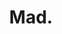 ---
title: "Mad."
draft: false
slug: "mad"
weight: "2"

thumbnail: [
	"illustrations/illustration_mad_01.jpg"
]

header: {
	h1: "Mad",
	titleimage: "illustrations/project-title_mad.png"
}

block_selected: {
	h2: "...",
	bgcolor: "#fff",
	img: [ 
		{class: "gallery-col-12", path: "illustrations/illustration_mad_03.jpg"},
		{class: "gallery-col-6", path: "illustrations/illustration_mad_01.jpg"},
		{class: "gallery-col-6", path: "illustrations/illustration_mad_02.jpg"},
	]
}

block_interested: {
	title: "Interested?\nLet's get in touch!"
}

---